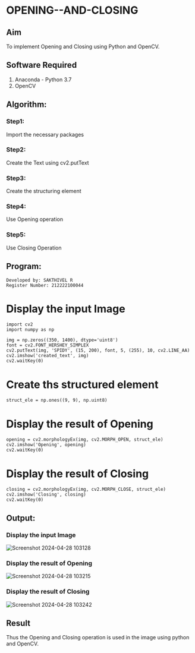 # OPENING--AND-CLOSING
## Aim
To implement Opening and Closing using Python and OpenCV.

## Software Required
1. Anaconda - Python 3.7
2. OpenCV
## Algorithm:
### Step1:
Import the necessary packages


### Step2:
Create the Text using cv2.putText

### Step3:
Create the structuring element

### Step4:
Use Opening operation

### Step5:
Use Closing Operation

 
## Program:
```
Developed by: SAKTHIVEL R
Register Number: 212222100044
```

# Display the input Image
```
import cv2
import numpy as np

img = np.zeros((350, 1400), dtype='uint8')
font = cv2.FONT_HERSHEY_SIMPLEX
cv2.putText(img, 'SPIDY', (15, 200), font, 5, (255), 10, cv2.LINE_AA)
cv2.imshow('created_text', img)
cv2.waitKey(0)
```


# Create ths structured element
```
struct_ele = np.ones((9, 9), np.uint8)
```


# Display the result of Opening
```
opening = cv2.morphologyEx(img, cv2.MORPH_OPEN, struct_ele)
cv2.imshow('Opening', opening)
cv2.waitKey(0)
```
# Display the result of Closing
```
closing = cv2.morphologyEx(img, cv2.MORPH_CLOSE, struct_ele)
cv2.imshow('Closing', closing)
cv2.waitKey(0)
```
## Output:

### Display the input Image

![Screenshot 2024-04-28 103128](https://github.com/Gokul0117/OPENING--AND-CLOSING/assets/121165938/1ff75347-8619-4c7a-9623-8ae21ab20af2)


### Display the result of Opening

![Screenshot 2024-04-28 103215](https://github.com/Gokul0117/OPENING--AND-CLOSING/assets/121165938/c6ecea4d-0652-4e42-a00f-c8b00b74e98c)


### Display the result of Closing

![Screenshot 2024-04-28 103242](https://github.com/Gokul0117/OPENING--AND-CLOSING/assets/121165938/977902e4-43f6-499e-a2bd-fa458b3c46cc)


## Result
Thus the Opening and Closing operation is used in the image using python and OpenCV.
